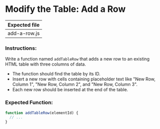 # Modify the Table: Add a Row

| Expected file |
| ------------- |
| add-a-row.js  |

### Instructions:

Write a function named `addTableRow` that adds a new row to an existing HTML table with three columns of data.

- The function should find the table by its ID.
- Insert a new row with cells containing placeholder text like "New Row, Column 1", "New Row, Column 2", and "New Row, Column 3".
- Each new row should be inserted at the end of the table.

### Expected Function:

```js
function addTableRow(elementId) {
  // ...
}
```
